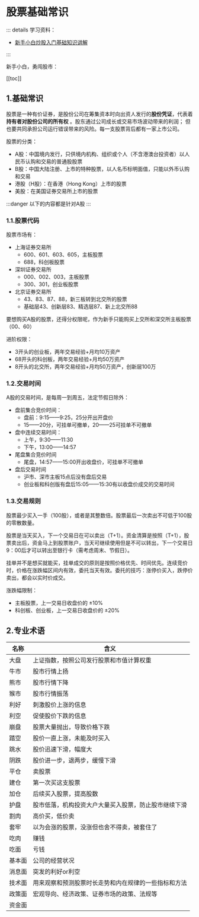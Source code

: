 # 股票基础常识

::: details 学习资料：

- [新手小白炒股入门基础知识讲解](https://www.bilibili.com/video/BV1EuxTe3EB6)

:::

新手小白，勇闯股市：

[[toc]]

## 1.基础常识

股票是一种有价证券，是股份公司在筹集资本时向出资人发行的**股份凭证**，代表着**持有者对股份公司的所有权**
。股东通过公司成长或交易市场波动带来的利润；
但也要共同承担公司运行错误带来的风险。每一支股票背后都有一家上市公司。

股票的分类：

- A股：中国境内发行，只供境内机构、组织或个人（不含港澳台投资者）以人民币认购和交易的普通股股票
- B股：中国大陆注册、上市的特种股票，以人名币标明面值，只能以外币认购和交易
- 港股（H股）：在香港（Hong Kong）上市的股票
- 美股：在美国证券交易所上市的股票

:::danger
以下的内容都是针对A股
:::

### 1.1.股票代码

股票市场有：

- 上海证券交易所
    - 600、601、603、605，主板股票
    - 688，科创板股票
- 深圳证券交易所
    - 000、002、003，主板股票
    - 300、301，创业板股票
- 北京证券交易所
    - 43、83、87、88，新三板转到北交所的股票
    - 基础层43、创新层83、精选层87、新上北交所88

要想购买A股的股票，还得分权限呢，作为新手只能购买上交所和深交所主板股票（00、60）

进阶权限：

- 3开头的创业板，两年交易经验+月均10万资产
- 68开头的科创板，两年交易经验+月均50万资产
- 8开头的北交所，两年交易经验+月均50万资产，创新层100万

### 1.2.交易时间

A股的交易时间，是每周一到周五，法定节假日除外：

- 盘前集合竞价时间：
    - 盘前：9:15——9:25，25分开出开盘价
    - 15——20分，可挂单可撤单，20——25可挂单不可撤单
- 盘中连续交易时间：
    - 上午，9:30——11:30
    - 下午，13:00——14:57
- 尾盘集合竞价时间
    - 尾盘，14:57——15:00开出收盘价，可挂单不可撤单
- 盘后交易时间
    - 沪市、深市主板15点后没有盘后交易
    - 创业板和科创版有盘后15:05——15:30有以收盘价成交的交易时间

### 1.3.交易规则

股票最少买入一手（100股），或者是其整数倍。股票最后一次卖出不可低于100股的零散数量。

股票是当天买入，下一个交易日在可以卖出（T+1）。资金清算是按照（T+1），股票卖出后，资金马上到股票账户，当天可继续使用但是不可以转出，下一个交易日9：00后才可以转出至银行卡（需考虑周末、节假日）。

挂单并不是想买就能买，挂单成交的原则是按照价格优先、时间优先。连续竞价时，价格在涨跌幅区间内有效，委托当天有效。委托的技巧：涨停价买入，跌停价卖出，都会以实时价成交。

涨跌幅限制：

- 主板股票，上一交易日收盘价的 ±10%
- 科创板、创业板，上一交易日收盘价的 ±20%

## 2.专业术语

| 名称  | 含义                         |
|-----|----------------------------|
| 大盘  | 上证指数，按照公司发行股票和市值计算权重       |
| 牛市  | 股市行情上扬                     |
| 熊市  | 股市行情下降                     |
| 猴市  | 股市行情振荡                     |
| 利好  | 刺激股价上涨的信息                  |
| 利空  | 促使股价下跌的信息                  |
| 崩盘  | 股票大量抛出，导致价格下跌              |
| 踏空  | 股价一直上涨，未能及时买入              |
| 跳水  | 股价迅速下滑，幅度大                 |
| 阴跌  | 股价进一步，退两步，缓慢下滑             |
| 平仓  | 卖股票                        |
| 建仓  | 第一次买这支股票                   |
| 加仓  | 后续买入股票，提高股数                |
| 护盘  | 股市低落，机构投资大户大量买入股票，防止股市继续下滑 |
| 割肉  | 高价买，低价卖                    |
| 套牢  | 以为会涨的股票，没涨但也舍不得卖，被套住了      |
| 吃肉  | 赚钱                         |
| 吃面  | 亏钱                         |
| 基本面 | 公司的经营状况                    |
| 消息面 | 突发的利好or利空                  |
| 技术面 | 用来观察和预测股票时长走势和内在规律的一些指标和方法 |
| 政策面 | 宏观导向、经济政策、证券市场的政策、法规等      |
| 资金面 |
